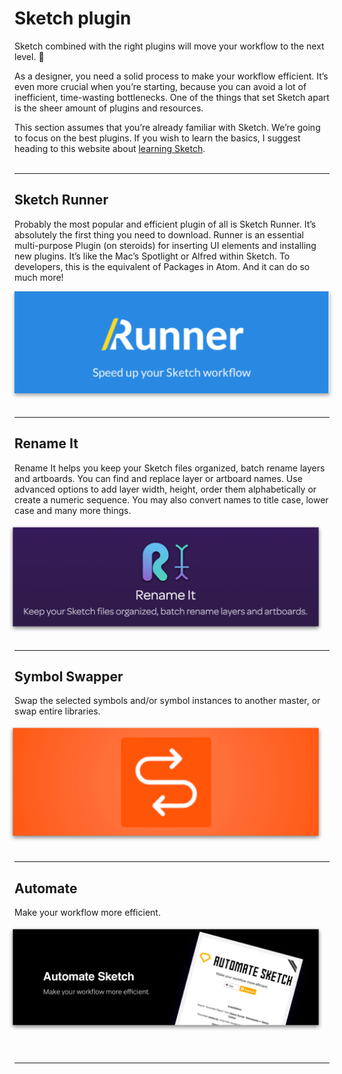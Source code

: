 <!-- Hotjar Tracking Code for https://ruud.koek.link/biskit/docs/#/ -->
<script>
    (function(h,o,t,j,a,r){
        h.hj=h.hj||function(){(h.hj.q=h.hj.q||[]).push(arguments)};
        h._hjSettings={hjid:1623350,hjsv:6};
        a=o.getElementsByTagName('head')[0];
        r=o.createElement('script');r.async=1;
        r.src=t+h._hjSettings.hjid+j+h._hjSettings.hjsv;
        a.appendChild(r);
    })(window,document,'https://static.hotjar.com/c/hotjar-','.js?sv=');
</script>
<br><br>

# Sketch plugin
Sketch combined with the right plugins will move your workflow to the next level. :rocket:

As a designer, you need a solid process to make your workflow efficient. It’s even more crucial when you’re starting, because you can avoid a lot of inefficient, time-wasting bottlenecks. One of the things that set Sketch apart is the sheer amount of plugins and resources.

This section assumes that you’re already familiar with Sketch. We’re going to focus on the best plugins. If you wish to
 learn the basics, I suggest heading to this website about [learning Sketch](https://designcode.io/sketch-learn).
<br><br>

 ***

## Sketch Runner
Probably the most popular and efficient plugin of all is Sketch Runner. It’s absolutely the first thing you need to
download. Runner is an essential multi-purpose Plugin (on steroids) for inserting UI elements and installing new
plugins. It’s like the Mac’s Spotlight or Alfred within Sketch. To developers, this is the equivalent of Packages in
Atom. And it can do so much more!

 <a href="https://sketchrunner.com/" target="_blank">
 <img src="_images/sketch-runner.png"
 alt="Rename It Plugin" style="float: left; width: 750px; box-shadow: 0 3px 6px rgba(0,0,0,0.16), 0 3px 6px rgba(0,0,0,0.23); " /></a>
 
<br><br><br><br><br><br><br><br><br><br><br>

 ***

## Rename It
Rename It helps you keep your Sketch files organized, batch rename layers and artboards. You can find and replace
layer or artboard names. Use advanced options to add layer width, height, order them alphabetically or create a
numeric sequence. You may also convert names to title case, lower case and many more things.

 <a href="https://rodi01.github.io/RenameIt/" target="_blank">
 <img src="_images/rename-it.png"
 alt="Rename It Plugin" style="float: left; margin-left: -10px;" /></a>

<br><br><br><br><br><br><br><br><br><br><br>

 ***





## Symbol Swapper
Swap the selected symbols and/or symbol instances to another master, or swap entire libraries.

 <a href="https://github.com/sonburn/symbol-swapper/" target="_blank">
 <img src="_images/Symbol-swapper.png"
 alt="Symbol Swapper" style="float: left; margin-left: -10px;" /></a>

<br><br><br><br><br><br><br><br><br><br><br><br>

 ***




## Automate
Make your workflow more efficient.

 <a href="https://github.com/Ashung/Automate-Sketch/" target="_blank">
 <img src="_images/automate.png"
 alt="Automate Plugin" style="float: left; margin-left: -10px;" /></a>

<br><br><br><br><br><br><br><br><br><br><br><br>

 ***



